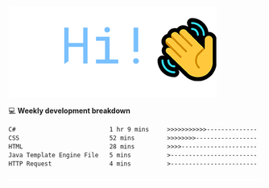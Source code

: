 ![Hi!](assets/images/hi.png)

💻 **Weekly development breakdown**
<!--START_SECTION:waka-->

```txt
C#                          1 hr 9 mins     >>>>>>>>>>>--------------   43.05 %
CSS                         52 mins         >>>>>>>>-----------------   32.40 %
HTML                        28 mins         >>>>---------------------   17.81 %
Java Template Engine File   5 mins          >------------------------   03.39 %
HTTP Request                4 mins          >------------------------   02.74 %
```

<!--END_SECTION:waka-->

![footer](assets/images/footer.png)
